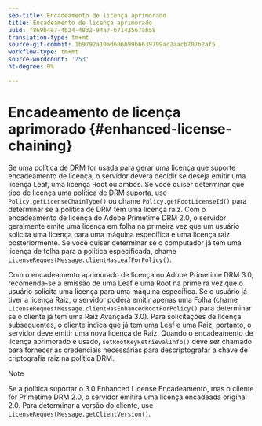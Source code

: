 ```yaml
---
seo-title: Encadeamento de licença aprimorado
title: Encadeamento de licença aprimorado
uuid: f869b4e7-4b24-4832-94a7-b7143567ab58
translation-type: tm+mt
source-git-commit: 1b9792a10ad606b99b6639799ac2aacb707b2af5
workflow-type: tm+mt
source-wordcount: '253'
ht-degree: 0%

---
```



# Encadeamento de licença aprimorado {#enhanced-license-chaining}

Se uma política de DRM for usada para gerar uma licença que suporte encadeamento de licença, o servidor deverá decidir se deseja emitir uma licença Leaf, uma licença Root ou ambos. Se você quiser determinar que tipo de licença uma política de DRM suporta, use `Policy.getLicenseChainType()` ou chame `Policy.getRootLicenseId()` para determinar se a política de DRM tem uma licença raiz. Com o encadeamento de licença do Adobe Primetime DRM 2.0, o servidor geralmente emite uma licença em folha na primeira vez que um usuário solicita uma licença para uma máquina específica e uma licença raiz posteriormente. Se você quiser determinar se o computador já tem uma licença de folha para a política especificada, chame `LicenseRequestMessage.clientHasLeafForPolicy()`.

Com o encadeamento aprimorado de licença no Adobe Primetime DRM 3.0, recomenda-se a emissão de uma Leaf e uma Root na primeira vez que o usuário solicita uma licença para uma máquina específica. Se o usuário já tiver a licença Raiz, o servidor poderá emitir apenas uma Folha (chame `LicenseRequestMessage.clientHasEnhancedRootForPolicy()` para determinar se o cliente já tem uma Raiz Avançada 3.0). Para solicitações de licença subsequentes, o cliente indica que já tem uma Leaf e uma Raiz, portanto, o servidor deve emitir uma nova licença de Raiz. Quando o encadeamento de licença aprimorado é usado, `setRootKeyRetrievalInfo()` deve ser chamado para fornecer as credenciais necessárias para descriptografar a chave de criptografia raiz na política DRM.

>[!NOTE]
>
>Se a política suportar o 3.0 Enhanced License Encadeamento, mas o cliente for Primetime DRM 2.0, o servidor emitirá uma licença encadeada original 2.0. Para determinar a versão do cliente, use `LicenseRequestMessage.getClientVersion()`.

